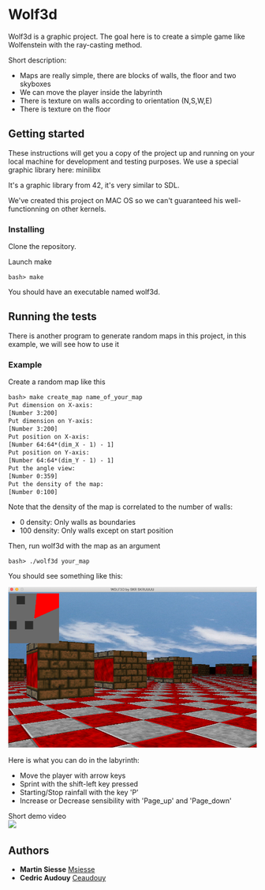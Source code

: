 # Wolf3d

Wolf3d is a graphic project. The goal here is to create a simple game like Wolfenstein with the ray-casting method.

Short description:
- Maps are really simple, there are blocks of walls, the floor and two skyboxes
- We can move the player inside the labyrinth
- There is texture on walls according to orientation (N,S,W,E)
- There is texture on the floor

## Getting started

These instructions will get you a copy of the project up and running on your local machine for development and testing purposes.
We use a special graphic library here: minilibx

It's a graphic library from 42, it's very similar to SDL.

We've created this project on MAC OS so we can't guaranteed his well-functionning on other kernels.

### Installing
Clone the repository.

Launch make

```
bash> make
```

You should have an executable named wolf3d.

## Running the tests

There is another program to generate random maps in this project, in this example, we will see how to use it

### Example

Create a random map like this

```
bash> make create_map name_of_your_map
Put dimension on X-axis:
[Number 3:200]
Put dimension on Y-axis:
[Number 3:200]
Put position on X-axis:
[Number 64:64*(dim_X - 1) - 1]
Put position on Y-axis:
[Number 64:64*(dim_Y - 1) - 1]
Put the angle view:
[Number 0:359]
Put the density of the map:
[Number 0:100]
```

Note that the density of the map is correlated to the number of walls:
- 0 density: Only walls as boundaries
- 100 density: Only walls except on start position

Then, run wolf3d with the map as an argument

```
bash> ./wolf3d your_map
```

You should see something like this:<br/>

<img src="images/wolf_screen_1.png" width="600px" ><br/>

Here is what you can do in the labyrinth:

- Move the player with arrow keys
- Sprint with the shift-left key pressed
- Starting/Stop rainfall with the key 'P'
- Increase or Decrease sensibility with 'Page_up' and 'Page_down'

Short demo video <br/>
<img src="images/demo.gif" width="600px"><br/>

## Authors
* **Martin Siesse** [Msiesse](https://github.com/msiesse)
* **Cedric Audouy** [Ceaudouy](https://github.com/ceaudouy)


